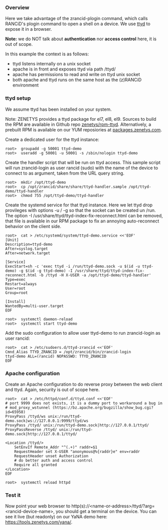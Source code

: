 ### Overview

Here we take advantage of the zrancid-plogin command, which calls RANCiD's plogin command to open a shell on a device. We use [ttyd](https://github.com/tsl0922/ttyd) to expose it in a browser.

**Note:** we do NOT talk about **authentication** nor **access control** here, it is out of scope.

In this example the context is as follows:

* ttyd listens internally on a unix socket
* apache is in front and exposes ttyd via path /ttyd/
* apache has permissions to read and write on ttyd unix socket
* both apache and ttyd runs on the same host as the (z)RANCiD environment

### ttyd setup

We assume ttyd has been installed on your system.

Note: ZENETYS provides a ttyd package for el7, el8, el9. Sources to build the RPM are available in Github repo [zenetys/rpm-ttyd](https://github.com/zenetys/rpm-ttyd). Alternatively, a prebuilt RPM is available on our YUM reposiories at [packages.zenetys.com](https://packages.zenetys.com).

Create a dedicated user for the ttyd instance:

```
root>  groupadd -g 50001 ttyd-demo
root>  useradd -g 50001 -u 50001 -s /sbin/nologin ttyd-demo
```

Create the handler script that will be run on ttyd access. This sample script will run zrancid-login as user rancid (sudo) with the name of the device to connect to as argument, taken from the URL query string.

```
root>  mkdir /opt/ttyd-demo
root>  cp /opt/zrancid/share/share/ttyd-handler.sample /opt/ttyd-demo/ttyd-handler
root>  chmod 755 /opt/ttyd-demo/ttyd-handler
```

Create the systemd service for that ttyd instance. Here we let ttyd drop provileges with options -u / -g so that the socket can be created un /run. The option -I /usr/share/ttyd/ttyd-index-fix-reconnect.html can be removed, that file is available in our RPM package to fix an annoying auto-reconnect behavior on the client side.

```
root>  cat > /etc/systemd/system/ttyd-demo.service <<'EOF'
[Unit]
Description=ttyd-demo
After=syslog.target
After=network.target

[Service]
ExecStart=sh -c 'exec ttyd -i /run/ttyd-demo.sock -u $(id -u ttyd-demo) -g $(id -g ttyd-demo) -I /usr/share/ttyd/ttyd-index-fix-reconnect.html -b /ttyd -H X-USER -a /opt/ttyd-demo/ttyd-handler'
Type=exec
Restart=always
User=root
Group=root

[Install]
WantedBy=multi-user.target
EOF

root>  systemctl daemon-reload
root>  systemctl start ttyd-demo
```

Add the sudo configuration to allow user ttyd-demo to run zrancid-login as user rancid:

```
root>  cat > /etc/sudoers.d/ttyd-zrancid <<'EOF'
Cmnd_Alias TTYD_ZRANCID = /opt/zrancid/bin/zrancid-login
ttyd-demo ALL=(rancid) NOPASSWD: TTYD_ZRANCID
EOF
```

### Apache configuration

Create an Apache configuration to do reverse proxy between the web client and ttyd. Again, security is out of scope here.

```
root>  cat > /etc/httpd/conf.d/ttyd.conf <<'EOF'
# port 9999 does not exists, it is a dummy port to workaround a bug in
# mod_proxy_wstunnel (https://bz.apache.org/bugzilla/show_bug.cgi?id=65958)
ProxyPass /ttyd/ws unix:/run/ttyd-demo.sock|ws://127.0.0.1:9999/ttyd/ws
ProxyPass /ttyd/ unix:/run/ttyd-demo.sock|http://127.0.0.1/ttyd/
ProxyPassReverse /ttyd/ unix:/run/ttyd-demo.sock|http://127.0.0.1/ttyd/

<Location /ttyd/>
    SetEnvIf Remote_Addr "^(.+)" raddr=$1
    RequestHeader set X-USER "anonymous@%{raddr}e" env=raddr
    RequestHeader unset Authorization
    # do better auth and access control
    Require all granted
</Location>
EOF

root>  systemctl reload httpd
```

### Test it

Now point your web browser to http(s)://\<name-or-address\>/ttyd/?arg=\<rancid-device-name\>, you should get a terminal on the device. You can see it live (but readonly) on our YaNA demo here: https://tools.zenetys.com/yana/.
